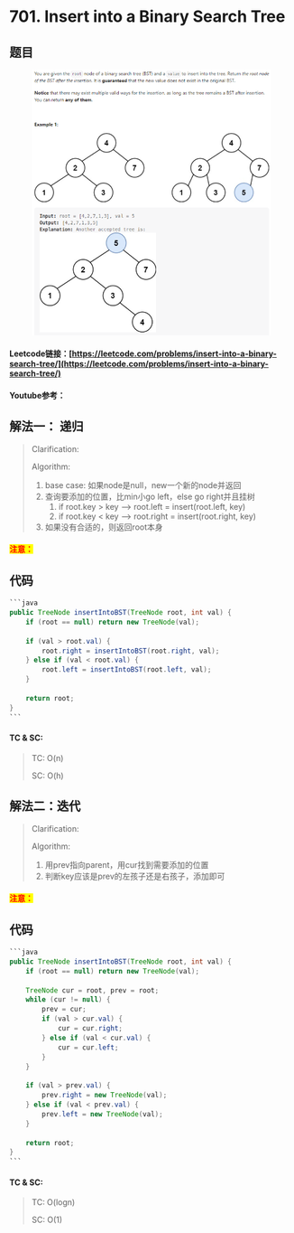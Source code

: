 # 701. Insert into a Binary Search Tree

## 题目

<figure><img src="../../.gitbook/assets/image (103).png" alt=""><figcaption></figcaption></figure>

#### Leetcode链接：[https://leetcode.com/problems/insert-into-a-binary-search-tree/](https://leetcode.com/problems/insert-into-a-binary-search-tree/)

#### Youtube参考：

## 解法一： 递归

> Clarification:&#x20;
>
> Algorithm:&#x20;
>
> 1. base case: 如果node是null，new一个新的node并返回
> 2. 查询要添加的位置，比min小go left，else go right并且挂树
>    1. if root.key > key --> root.left = insert(root.left, key)
>    2. if root.key < key --> root.right = insert(root.right, key)
> 3. 如果没有合适的，则返回root本身

#### <mark style="color:red;">注意：</mark>

## 代码

````java
```java
public TreeNode insertIntoBST(TreeNode root, int val) {
    if (root == null) return new TreeNode(val);

    if (val > root.val) {
        root.right = insertIntoBST(root.right, val);
    } else if (val < root.val) {
        root.left = insertIntoBST(root.left, val);
    }

    return root;
}
```
````

#### TC & SC:&#x20;

> TC: O(n)
>
> SC: O(h)

## 解法二：迭代

> Clarification:&#x20;
>
> Algorithm:&#x20;
>
> 1. 用prev指向parent，用cur找到需要添加的位置
> 2. 判断key应该是prev的左孩子还是右孩子，添加即可

#### <mark style="color:red;">注意：</mark>

## 代码

````java
```java
public TreeNode insertIntoBST(TreeNode root, int val) {
    if (root == null) return new TreeNode(val);

    TreeNode cur = root, prev = root;
    while (cur != null) {
        prev = cur;
        if (val > cur.val) {
            cur = cur.right;
        } else if (val < cur.val) {
            cur = cur.left;
        }
    }

    if (val > prev.val) {
        prev.right = new TreeNode(val);
    } else if (val < prev.val) {
        prev.left = new TreeNode(val);
    }

    return root;
}
```
````

#### TC & SC:&#x20;

> TC: O(logn)
>
> SC: O(1)
